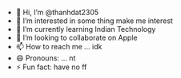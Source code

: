 - 👋 Hi, I’m @thanhdat2305
- 👀 I’m interested in some thing make me interest
- 🌱 I’m currently learning Indian Technology
- 💞️ I’m looking to collaborate on Apple
- 📫 How to reach me ... idk
- 😄 Pronouns: ... nt
- ⚡ Fun fact: have no  ff

<!---
thanhdat2305/thanhdat2305 is a ✨ special ✨ repository because its `README.md` (this file) appears on your GitHub profile.
You can click the Preview link to take a look at your changes.
--->
